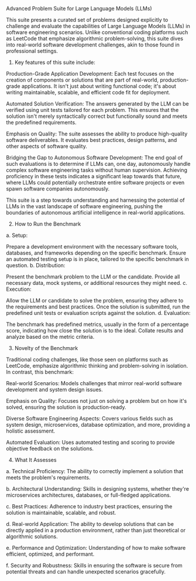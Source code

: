 Advanced Problem Suite for Large Language Models (LLMs)

This suite presents a curated set of problems designed explicitly to challenge and evaluate the capabilities of Large Language Models (LLMs) in software engineering scenarios. Unlike conventional coding platforms such as LeetCode that emphasize algorithmic problem-solving, this suite dives into real-world software development challenges, akin to those found in professional settings.


1. Key features of this suite include:

Production-Grade Application Development: Each test focuses on the creation of components or solutions that are part of real-world, production-grade applications. It isn't just about writing functional code; it's about writing maintainable, scalable, and efficient code fit for deployment.

Automated Solution Verification: The answers generated by the LLM can be verified using unit tests tailored for each problem. This ensures that the solution isn't merely syntactically correct but functionally sound and meets the predefined requirements.

Emphasis on Quality: The suite assesses the ability to produce high-quality software deliverables. It evaluates best practices, design patterns, and other aspects of software quality.

Bridging the Gap to Autonomous Software Development: The end goal of such evaluations is to determine if LLMs can, one day, autonomously handle complex software engineering tasks without human supervision. Achieving proficiency in these tests indicates a significant leap towards that future, where LLMs could potentially orchestrate entire software projects or even spawn software companies autonomously.

This suite is a step towards understanding and harnessing the potential of LLMs in the vast landscape of software engineering, pushing the boundaries of autonomous artificial intelligence in real-world applications.


2. How to Run the Benchmark

a. Setup:

Prepare a development environment with the necessary software tools, databases, and frameworks depending on the specific benchmark.
Ensure an automated testing setup is in place, tailored to the specific benchmark in question.
b. Distribution:

Present the benchmark problem to the LLM or the candidate.
Provide all necessary data, mock systems, or additional resources they might need.
c. Execution:

Allow the LLM or candidate to solve the problem, ensuring they adhere to the requirements and best practices.
Once the solution is submitted, run the predefined unit tests or evaluation scripts against the solution.
d. Evaluation:

The benchmark has predefined metrics, usually in the form of a percentage score, indicating how close the solution is to the ideal.
Collate results and analyze based on the metric criteria.


3. Novelty of the Benchmark

Traditional coding challenges, like those seen on platforms such as LeetCode, emphasize algorithmic thinking and problem-solving in isolation. In contrast, this benchmark:

Real-world Scenarios: Models challenges that mirror real-world software development and system design issues.

Emphasis on Quality: Focuses not just on solving a problem but on how it's solved, ensuring the solution is production-ready.

Diverse Software Engineering Aspects: Covers various fields such as system design, microservices, database optimization, and more, providing a holistic assessment.

Automated Evaluation: Uses automated testing and scoring to provide objective feedback on the solutions.


4. What It Assesses

a. Technical Proficiency: The ability to correctly implement a solution that meets the problem's requirements.

b. Architectural Understanding: Skills in designing systems, whether they're microservices architectures, databases, or full-fledged applications.

c. Best Practices: Adherence to industry best practices, ensuring the solution is maintainable, scalable, and robust.

d. Real-world Application: The ability to develop solutions that can be directly applied in a production environment, rather than just theoretical or algorithmic solutions.

e. Performance and Optimization: Understanding of how to make software efficient, optimized, and performant.

f. Security and Robustness: Skills in ensuring the software is secure from potential threats and can handle unexpected scenarios gracefully.

